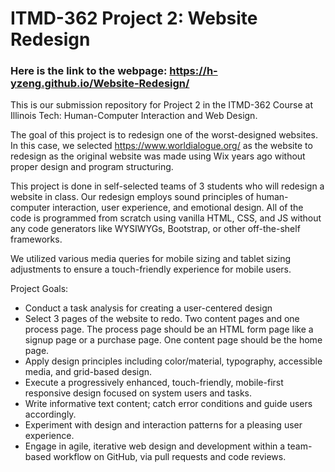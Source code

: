 # ITMD-362 Project 2: Website Redesign

### Here is the link to the webpage: https://h-yzeng.github.io/Website-Redesign/

This is our submission repository for Project 2 in the ITMD-362 Course at Illinois Tech: Human-Computer Interaction and Web Design.

The goal of this project is to redesign one of the worst-designed websites. In this case, we selected https://www.worldialogue.org/ as the website to redesign as the original website was made using Wix years ago without proper design and program structuring.

This project is done in self-selected teams of 3 students who will redesign a website in class. Our redesign employs sound principles of human-computer interaction, user experience, and emotional design.
All of the code is programmed from scratch using vanilla HTML, CSS, and JS without any code generators like WYSIWYGs, Bootstrap, or other off-the-shelf frameworks.

We utilized various media queries for mobile sizing and tablet sizing adjustments to ensure a touch-friendly experience for mobile users.

Project Goals:
- Conduct a task analysis for creating a user-centered design
- Select 3 pages of the website to redo. Two content pages and one process page. The process page should be an HTML form page like a signup page or a purchase page. One content page should be the home page.
- Apply design principles including color/material, typography, accessible media, and grid-based design.
- Execute a progressively enhanced, touch-friendly, mobile-first responsive design focused on system users and tasks.
- Write informative text content; catch error conditions and guide users accordingly.
- Experiment with design and interaction patterns for a pleasing user experience.
- Engage in agile, iterative web design and development within a team-based workflow on GitHub, via pull requests and code reviews.
